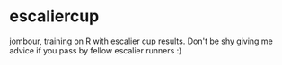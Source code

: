 # escaliercup

jombour, training on R with escalier cup results. Don't be shy giving me advice if you pass by fellow escalier runners :)
